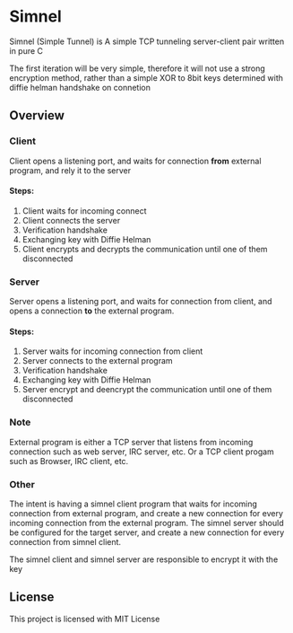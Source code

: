 # Simnel

Simnel (Simple Tunnel) is A simple TCP tunneling server-client pair written in pure C

The first iteration will be very simple, therefore it will not use a strong encryption method, rather than a simple XOR to 8bit keys determined with diffie helman handshake on connetion

## Overview

### Client

Client opens a listening port, and waits for connection **from** external program, and rely it to the server

#### Steps:

1. Client waits for incoming connect
1. Client connects the server
1. Verification handshake
1. Exchanging key with Diffie Helman
1. Client encrypts and decrypts the communication until one of them disconnected

### Server

Server opens a listening port, and waits for connection from client, and opens a connection **to** the external program.

#### Steps:

1. Server waits for incoming connection from client
1. Server connects to the external program
1. Verification handshake
1. Exchanging key with Diffie Helman
1. Server encrypt and deencrypt the communication until one of them disconnected

### Note

External program is either a TCP server that listens from incoming connection such as web server, IRC server, etc. Or a TCP client progam such as Browser, IRC client, etc.

### Other

The intent is having a simnel client program that waits for incoming connection from external program, and create a new connection for every incoming connection from the external program. The simnel server should be configured for the target server, and create a new connection for every connection from simnel client.

The simnel client and simnel server are responsible to encrypt it with the key

## License
This project is licensed with MIT License
